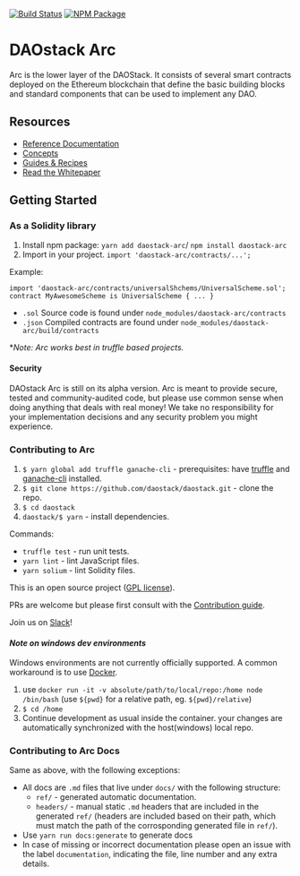 [![Build Status](https://travis-ci.org/daostack/daostack.svg?branch=master)](https://travis-ci.org/daostack/daostack)
[![NPM Package](https://img.shields.io/npm/v/daostack-arc.svg?style=flat-square)](https://www.npmjs.org/package/daostack-arc)
# DAOstack Arc

Arc is the lower layer of the DAOStack. It consists of several smart contracts deployed on the Ethereum blockchain that define the basic building blocks and standard components that can be used to implement any DAO.

## Resources

- [Reference Documentation](docs/ref/README.md)
- [Concepts](docs/concepts.md)
- [Guides & Recipes](docs/guides.md)
- [Read the Whitepaper](docs/DAOstack%20White%20Paper%20V1.0.pdf)

## Getting Started
### As a Solidity library

1. Install npm package: `yarn add daostack-arc`/ `npm install daostack-arc`
2. Import in your project. `import 'daostack-arc/contracts/...';`

Example:
```
import 'daostack-arc/contracts/universalShchems/UniversalScheme.sol';
contract MyAwesomeScheme is UniversalScheme { ... }
```

- `.sol` Source code is found under `node_modules/daostack-arc/contracts`
- `.json` Compiled contracts are found under `node_modules/daostack-arc/build/contracts`

**Note: Arc works best in truffle based projects.*

#### Security
DAOstack Arc is still on its alpha version.
Arc is meant to provide secure, tested and community-audited code, but please use common sense when doing anything that deals with real money! We take no responsibility for your implementation decisions and any security problem you might experience.

### Contributing to Arc

1. `$ yarn global add truffle ganache-cli` - prerequisites: have [truffle](https://github.com/trufflesuite/truffle) and [ganache-cli](https://github.com/trufflesuite/ganache-cli) installed.
2. `$ git clone https://github.com/daostack/daostack.git` - clone the repo.
3. `$ cd daostack`
4. `daostack/$ yarn` - install dependencies.

Commands:
* `truffle test` - run unit tests.
* `yarn lint` - lint JavaScript files.
* `yarn solium` - lint Solidity files.

This is an open source project ([GPL license](https://github.com/daostack/daostack/blob/master/LICENSE)).

PRs are welcome but please first consult with the [Contribution guide](https://github.com/daostack/daostack/blob/master/CONTRIBUTING.md).

Join us on [Slack](https://daostack.slack.com/)!

#### *Note on windows dev environments*
Windows environments are not currently officially supported.
A common workaround is to use [Docker](https://www.docker.com/).
1. use `docker run -it -v absolute/path/to/local/repo:/home node /bin/bash` (use `${pwd}` for a relative path, eg. `${pwd}/relative`)
2. `$ cd /home`
3. Continue development as usual inside the container. your changes are automatically synchronized with the host(windows) local repo.

### Contributing to Arc Docs
Same as above, with the following exceptions:
* All docs are `.md` files that live under `docs/` with the following structure:
    * `ref/` - generated automatic documentation.
    * `headers/` - manual static `.md` headers that are included in the generated `ref/` (headers are included based on their path, which must match the path of the corrosponding generated file in `ref/`).
* Use `yarn run docs:generate` to generate docs 
* In case of missing or incorrect documentation please open an issue with the label `documentation`, indicating the file, line number and any extra details.
